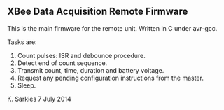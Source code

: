 XBee Data Acquisition Remote Firmware
-------------------------------------

This is the main firmware for the remote unit. Written in C under avr-gcc.

Tasks are:

1. Count pulses: ISR and debounce procedure.
2. Detect end of count sequence.
3. Transmit count, time, duration and battery voltage.
4. Request any pending configuration instructions from the master.
5. Sleep.

K. Sarkies
7 July 2014

